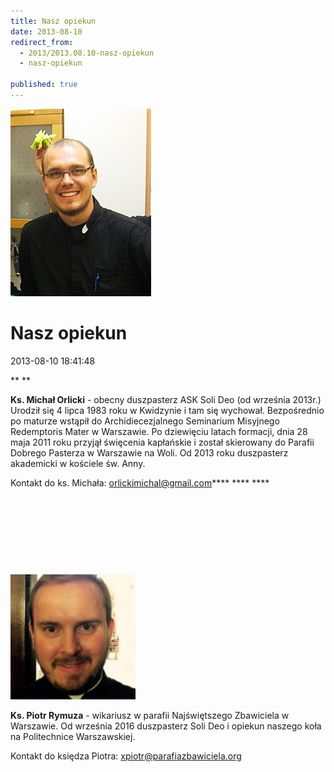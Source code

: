 ```yaml
---
title: Nasz opiekun
date: 2013-08-10
redirect_from: 
  - 2013/2013.08.10-nasz-opiekun
  - nasz-opiekun

published: true
---
```



![/assets/posts/2013/2013-08-10-nasz-opiekun/xMichal_Orlicki.jpg](/assets/posts/2013/2013-08-10-nasz-opiekun/xMichal_Orlicki.jpg)

# Nasz opiekun

<time>2013-08-10 18:41:48</time>


**
**


**Ks. Michał Orlicki** - obecny duszpasterz ASK Soli Deo (od września 2013r.)
Urodził się 4 lipca 1983 roku w Kwidzynie i tam się wychował. Bezpośrednio po maturze wstąpił do Archidiecezjalnego Seminarium Misyjnego Redemptoris Mater w Warszawie. Po dziewięciu latach formacji, dnia 28 maja 2011 roku przyjął święcenia kapłańskie i został skierowany do Parafii Dobrego Pasterza w Warszawie na Woli.
Od 2013 roku duszpasterz akademicki w kościele św. Anny.


Kontakt do ks. Michała: orlickimichal@gmail.com**** **** ****


 


 


 


 

![ks. piotr ](/assets/posts/2013/2013-08-10-nasz-opiekun/piotr.rymuza.jpg)


**Ks. Piotr Rymuza** - wikariusz w parafii Najświętszego Zbawiciela w Warszawie. Od września 2016 duszpasterz Soli Deo i opiekun naszego koła na Politechnice Warszawskiej.


Kontakt do księdza Piotra: xpiotr@parafiazbawiciela.org


 


 


<!--{{json:{"created_date":"2013-08-10 18:41:48","publish_down":"0000-00-00 00:00:00","id":"5283"}}}-->